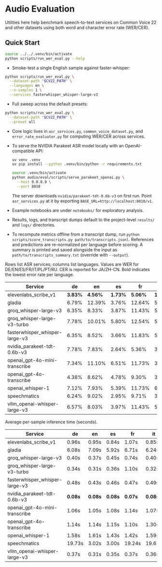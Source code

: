 # Audio Evaluation

Utilities here help benchmark speech-to-text services on Common Voice 22 and
other datasets using both word and character error rate (WER/CER).

## Quick Start

```bash
source ../../.venv/bin/activate
python scripts/run_wer_eval.py --help
```

- Smoke-test a single English sample against faster-whisper:

```bash
python scripts/run_wer_eval.py \
  --dataset-path "$CV22_PATH" \
  --languages en \
  --n-samples 1 \
  --services fasterwhisper_whisper-large-v3
```

- Full sweep across the default presets:

```bash
python scripts/run_wer_eval.py \
  --dataset-path "$CV22_PATH" \
  --preset all
```

- Core logic lives in `asr_services.py`, `common_voice_dataset.py`, and
  `error_rate_evaluator.py` for computing WER/CER across services.
- To serve the NVIDIA Parakeet ASR model locally with an OpenAI-compatible API:

  ```bash
  uv venv .venv
  uv pip install --python .venv/bin/python -r requirements.txt

  source .venv/bin/activate
  python audio/eval/scripts/serve_parakeet_openai.py \
    --host 0.0.0.0 \
    --port 8010
  ```

  The server downloads `nvidia/parakeet-tdt-0.6b-v3` on first run. Point
  `asr_services.py` at it by exporting `BASE_URL=http://localhost:8010/v1`.
- Example notebooks are under `notebooks/` for exploratory analysis.
- Results, logs, and transcript dumps default to the project-level
  `results/` and `logs/` directories.
- To recompute metrics offline from a transcript dump, run
  `python scripts/score_transcripts.py path/to/transcripts.jsonl`.
  References and predictions are re-normalized per language before scoring.
  A summary is printed and saved alongside the input as
  `path/to/transcripts_summary.txt` (override with `--output`).

Rows list ASR services; columns list languages.
Values are WER for DE/EN/ES/FR/IT/PL/PT/RU.
CER is reported for JA/ZH-CN.
Bold indicates the lowest error rate per language.

<!-- markdownlint-disable MD013 -->
| Service                        | de        | en        | es        | fr        | it        | ja            | pl        | pt        | ru        | zh-CN         |
| ---                            | ---       | ---       | ---       | ---       | ---       | ---           | ---       | ---       | ---       | ---           |
| elevenlabs_scribe_v1           | **3.83%** | **4.56%** | **1.73%** | **5.06%** | **1.59%** | 13.34%        | 2.29%     | **3.09%** | **2.59%** | **6.13%**     |
| gladia                         | 6.79%     | 12.39%    | 3.76%     | 12.64%    | 5.67%     | 16.19%        | 7.28%     | 6.65%     | 4.69%     | 17.71%        |
| groq_whisper-large-v3          | 6.35%     | 8.33%     | 3.87%     | 11.43%    | 5.57%     | 14.78%        | 6.33%     | 5.10%     | 3.95%     | 15.01%        |
| groq_whisper-large-v3-turbo    | 7.78%     | 10.01%    | 5.80%     | 12.54%    | 5.17%     | **12.94%**    | 6.20%     | 6.34%     | 4.94%     | 16.30%        |
| fasterwhisper_whisper-large-v3 | 6.35%     | 8.52%     | 3.66%     | 11.83%    | 5.87%     | 13.89%        | 5.39%     | 4.95%     | 4.57%     | 13.42%        |
| nvidia_parakeet-tdt-0.6b-v3    | 7.78%     | 7.83%     | 2.64%     | 5.36%     | 3.28%     | not supported | **0.94%** | 7.26%     | 5.31%     | not supported |
| openai_gpt-4o-mini-transcribe  | 7.34%     | 11.10%    | 6.51%     | 11.73%    | 3.98%     | 16.68%        | 7.68%     | 8.04%     | 5.43%     | 16.48%        |
| openai_gpt-4o-transcribe       | 4.38%     | 8.62%     | 4.78%     | 9.30%     | 3.18%     | 13.46%        | 5.26%     | 5.41%     | 3.46%     | 15.07%        |
| openai_whisper-1               | 7.12%     | 7.93%     | 5.39%     | 11.73%    | 6.87%     | 15.15%        | 6.06%     | 5.41%     | 4.57%     | 29.35%        |
| speechmatics                   | 6.24%     | 9.02%     | 2.95%     | 9.71%     | 3.18%     | 16.01%        | 3.10%     | 4.79%     | 6.42%     | 17.10%        |
| vllm_openai-whisper-large-v3   | 6.57%     | 8.03%     | 3.97%     | 11.43%    | 5.77%     | 14.95%        | 5.80%     | 5.10%     | 3.70%     | 15.26%        |
<!-- markdownlint-enable MD013 -->

Average per-sample inference time (seconds).

<!-- markdownlint-disable MD013 -->
| Service | de | en | es | fr | it | ja | pl | pt | ru | zh-CN |
| --- | --- | --- | --- | --- | --- | --- | --- | --- | --- | --- |
| elevenlabs_scribe_v1 | 0.96s | 0.95s | 0.84s | 1.07s | 0.85s | 0.74s | 0.80s | 0.71s | 0.81s | 0.81s |
| gladia | 6.08s | 7.09s | 5.92s | 6.71s | 6.24s | 5.71s | 6.07s | 7.04s | 7.78s | 7.35s |
| groq_whisper-large-v3 | 0.40s | 0.37s | 0.45s | 0.74s | 0.40s | 0.89s | 0.62s | 0.66s | 0.54s | 0.77s |
| groq_whisper-large-v3-turbo | 0.34s | 0.31s | 0.36s | 1.10s | 0.32s | 0.92s | 0.57s | 0.55s | 0.50s | 1.09s |
| fasterwhisper_whisper-large-v3 | 0.48s | 0.43s | 0.46s | 0.47s | 0.49s | 0.46s | 0.49s | 0.42s | 0.49s | 0.53s |
| nvidia_parakeet-tdt-0.6b-v3 | **0.08s** | **0.08s** | **0.08s** | **0.07s** | **0.08s** | not supported | **0.08s** | **0.06s** | **0.09s** | not supported |
| openai_gpt-4o-mini-transcribe | 1.06s | 1.05s | 1.08s | 1.14s | 1.07s | 1.07s | 1.12s | 1.07s | 1.02s | 1.19s |
| openai_gpt-4o-transcribe | 1.14s | 1.14s | 1.15s | 1.10s | 1.30s | 1.18s | 1.19s | 1.16s | 1.15s | 1.21s |
| openai_whisper-1 | 1.58s | 1.61s | 1.43s | 1.42s | 1.59s | 1.39s | 1.39s | 1.28s | 1.46s | 1.40s |
| speechmatics | 19.73s | 3.02s | 3.00s | 19.24s | 19.67s | 19.11s | 20.86s | 19.03s | 19.11s | 20.46s |
| vllm_openai-whisper-large-v3 | 0.37s | 0.31s | 0.35s | 0.37s | 0.36s | **0.34s** | 0.37s | 0.33s | 0.36s | **0.40s** |
<!-- markdownlint-enable MD013 -->
